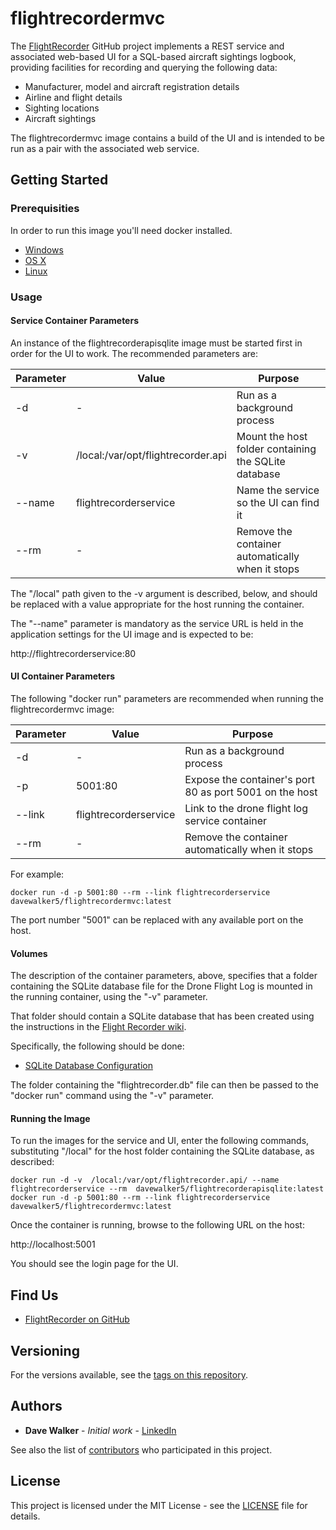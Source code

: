 # flightrecordermvc

The [FlightRecorder](https://github.com/davewalker5/FlightRecorder) GitHub project implements a REST service and associated web-based UI for a SQL-based aircraft sightings logbook, providing facilities for recording and querying the following data:

- Manufacturer, model and aircraft registration details
- Airline and flight details
- Sighting locations
- Aircraft sightings

The flightrecordermvc image contains a build of the UI and is intended to be run as a pair with the associated web service.

## Getting Started

### Prerequisities

In order to run this image you'll need docker installed.

- [Windows](https://docs.docker.com/windows/started)
- [OS X](https://docs.docker.com/mac/started/)
- [Linux](https://docs.docker.com/linux/started/)

### Usage

#### Service Container Parameters

An instance of the flightrecorderapisqlite image must be started first in order for the UI to work. The recommended parameters are:

| Parameter | Value                              | Purpose                                              |
| --------- | ---------------------------------- | ---------------------------------------------------- |
| -d        | -                                  | Run as a background process                          |
| -v        | /local:/var/opt/flightrecorder.api | Mount the host folder containing the SQLite database |
| --name    | flightrecorderservice              | Name the service so the UI can find it               |
| --rm      | -                                  | Remove the container automatically when it stops     |

The "/local" path given to the -v argument is described, below, and should be replaced with a value appropriate for the host running the container.

The "--name" parameter is mandatory as the service URL is held in the application settings for the UI image and is expected to be:

http://flightrecorderservice:80

#### UI Container Parameters

The following "docker run" parameters are recommended when running the flightrecordermvc image:

| Parameter | Value                 | Purpose                                                 |
| --------- | --------------------- | ------------------------------------------------------- |
| -d        | -                     | Run as a background process                             |
| -p        | 5001:80               | Expose the container's port 80 as port 5001 on the host |
| --link    | flightrecorderservice | Link to the drone flight log service container          |
| --rm      | -                     | Remove the container automatically when it stops        |

For example:

```shell
docker run -d -p 5001:80 --rm --link flightrecorderservice davewalker5/flightrecordermvc:latest
```

The port number "5001" can be replaced with any available port on the host.

#### Volumes

The description of the container parameters, above, specifies that a folder containing the SQLite database file for the Drone Flight Log is mounted in the running container, using the "-v" parameter.

That folder should contain a SQLite database that has been created using the instructions in the [Flight Recorder wiki](https://github.com/davewalker5/FlightRecorderDb/wiki).

Specifically, the following should be done:

- [SQLite Database Configuration](https://github.com/davewalker5/FlightRecorder/wiki/Database#sqlite-database)

The folder containing the "flightrecorder.db" file can then be passed to the "docker run" command using the "-v" parameter.

#### Running the Image

To run the images for the service and UI, enter the following commands, substituting "/local" for the host folder containing the SQLite database, as described:

```shell
docker run -d -v  /local:/var/opt/flightrecorder.api/ --name flightrecorderservice --rm  davewalker5/flightrecorderapisqlite:latest
docker run -d -p 5001:80 --rm --link flightrecorderservice davewalker5/flightrecordermvc:latest
```

Once the container is running, browse to the following URL on the host:

http://localhost:5001

You should see the login page for the UI.

## Find Us

- [FlightRecorder on GitHub](https://github.com/davewalker5/FlightRecorder)

## Versioning

For the versions available, see the [tags on this repository](https://github.com/davewalker5/FlightRecorder/tags).

## Authors

- **Dave Walker** - _Initial work_ - [LinkedIn](https://www.linkedin.com/in/davewalker5/)

See also the list of [contributors](https://github.com/davewalker5/FlightRecorder/contributors) who
participated in this project.

## License

This project is licensed under the MIT License - see the [LICENSE](https://github.com/davewalker5/FlightRecorder/blob/master/LICENSE) file for details.
